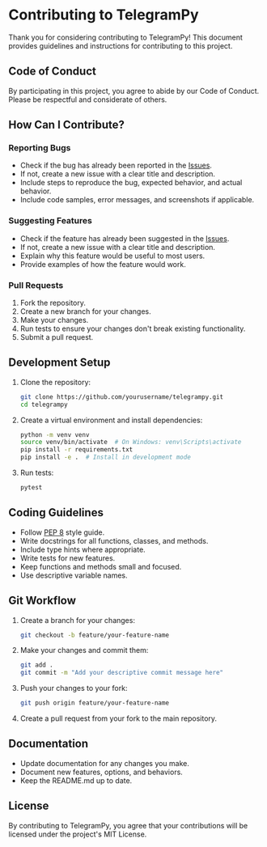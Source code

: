 # Contributing to TelegramPy

Thank you for considering contributing to TelegramPy! This document provides guidelines and instructions for contributing to this project.

## Code of Conduct

By participating in this project, you agree to abide by our Code of Conduct. Please be respectful and considerate of others.

## How Can I Contribute?

### Reporting Bugs

- Check if the bug has already been reported in the [Issues](https://github.com/yourusername/telegrampy/issues).
- If not, create a new issue with a clear title and description.
- Include steps to reproduce the bug, expected behavior, and actual behavior.
- Include code samples, error messages, and screenshots if applicable.

### Suggesting Features

- Check if the feature has already been suggested in the [Issues](https://github.com/yourusername/telegrampy/issues).
- If not, create a new issue with a clear title and description.
- Explain why this feature would be useful to most users.
- Provide examples of how the feature would work.

### Pull Requests

1. Fork the repository.
2. Create a new branch for your changes.
3. Make your changes.
4. Run tests to ensure your changes don't break existing functionality.
5. Submit a pull request.

## Development Setup

1. Clone the repository:
   ```bash
   git clone https://github.com/yourusername/telegrampy.git
   cd telegrampy
   ```

2. Create a virtual environment and install dependencies:
   ```bash
   python -m venv venv
   source venv/bin/activate  # On Windows: venv\Scripts\activate
   pip install -r requirements.txt
   pip install -e .  # Install in development mode
   ```

3. Run tests:
   ```bash
   pytest
   ```

## Coding Guidelines

- Follow [PEP 8](https://www.python.org/dev/peps/pep-0008/) style guide.
- Write docstrings for all functions, classes, and methods.
- Include type hints where appropriate.
- Write tests for new features.
- Keep functions and methods small and focused.
- Use descriptive variable names.

## Git Workflow

1. Create a branch for your changes:
   ```bash
   git checkout -b feature/your-feature-name
   ```

2. Make your changes and commit them:
   ```bash
   git add .
   git commit -m "Add your descriptive commit message here"
   ```

3. Push your changes to your fork:
   ```bash
   git push origin feature/your-feature-name
   ```

4. Create a pull request from your fork to the main repository.

## Documentation

- Update documentation for any changes you make.
- Document new features, options, and behaviors.
- Keep the README.md up to date.

## License

By contributing to TelegramPy, you agree that your contributions will be licensed under the project's MIT License. 